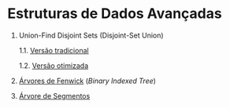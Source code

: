 # Estruturas de Dados Avançadas

1. Union-Find Disjoint Sets (Disjoint-Set Union)

   1.1. [Versão tradicional](algoritmos/dsu_tradicional.cpp)

   1.2. [Versão otimizada](algoritmos/dsu_otimizado.cpp)
   

2. [Árvores de Fenwick](algoritmos/fenwick_tree.cpp) (*Binary Indexed Tree*)


3. [Árvore de Segmentos](algoritmos/segtree.cpp)
